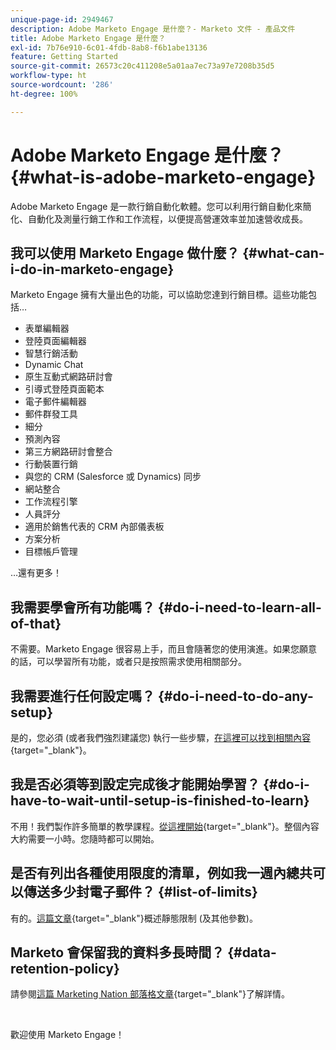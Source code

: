 ```yaml
---
unique-page-id: 2949467
description: Adobe Marketo Engage 是什麼？- Marketo 文件 - 產品文件
title: Adobe Marketo Engage 是什麼？
exl-id: 7b76e910-6c01-4fdb-8ab8-f6b1abe13136
feature: Getting Started
source-git-commit: 26573c20c411208e5a01aa7ec73a97e7208b35d5
workflow-type: ht
source-wordcount: '286'
ht-degree: 100%

---
```


# Adobe Marketo Engage 是什麼？ {#what-is-adobe-marketo-engage}

Adobe Marketo Engage 是一款行銷自動化軟體。您可以利用行銷自動化來簡化、自動化及測量行銷工作和工作流程，以便提高營運效率並加速營收成長。

## 我可以使用 Marketo Engage 做什麼？ {#what-can-i-do-in-marketo-engage}

Marketo Engage 擁有大量出色的功能，可以協助您達到行銷目標。這些功能包括…

* 表單編輯器
* 登陸頁面編輯器
* 智慧行銷活動
* Dynamic Chat
* 原生互動式網路研討會
* 引導式登陸頁面範本
* 電子郵件編輯器
* 郵件群發工具
* 細分
* 預測內容
* 第三方網路研討會整合
* 行動裝置行銷
* 與您的 CRM (Salesforce 或 Dynamics) 同步
* 網站整合
* 工作流程引擎
* 人員評分
* 適用於銷售代表的 CRM 內部儀表板
* 方案分析
* 目標帳戶管理

…還有更多！

## 我需要學會所有功能嗎？ {#do-i-need-to-learn-all-of-that}

不需要。Marketo Engage 很容易上手，而且會隨著您的使用演進。如果您願意的話，可以學習所有功能，或者只是按照需求使用相關部分。

## 我需要進行任何設定嗎？ {#do-i-need-to-do-any-setup}

是的，您必須 (或者我們強烈建議您) 執行一些步驟，[在這裡可以找到相關內容](/help/marketo/getting-started/initial-setup/setup-steps.md){target="_blank"}。

## 我是否必須等到設定完成後才能開始學習？ {#do-i-have-to-wait-until-setup-is-finished-to-learn}

不用！我們製作許多簡單的教學課程。[從這裡開始](/help/marketo/getting-started/quick-wins/get-set-up-and-add-a-person.md){target="_blank"}。整個內容大約需要一小時。您隨時都可以開始。

## 是否有列出各種使用限度的清單，例如我一週內總共可以傳送多少封電子郵件？ {#list-of-limits}

有的。[這篇文章](https://helpx.adobe.com/tw/legal/product-descriptions/adobe-marketo-engage---product-description.html#performance-guardrails){target="_blank"}概述靜態限制 (及其他參數)。

## Marketo 會保留我的資料多長時間？ {#data-retention-policy}

請參閱[這篇 Marketing Nation 部落格文章](https://nation.marketo.com/t5/knowledgebase/marketo-activities-data-retention-policy-overview-amp-faq/ta-p/250750){target="_blank"}了解詳情。

<br>

歡迎使用 Marketo Engage！
